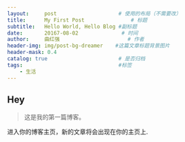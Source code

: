 ```yaml
---
layout:     post                    # 使用的布局（不需要改）
title:      My First Post               # 标题 
subtitle:   Hello World, Hello Blog #副标题
date:       20167-08-02              # 时间
author:     曲红强                      # 作者
header-img: img/post-bg-dreamer    #这篇文章标题背景图片
header-mask: 0.4
catalog: true                       # 是否归档
tags:                               #标签
    - 生活
---
```


## Hey
>这是我的第一篇博客。

进入你的博客主页，新的文章将会出现在你的主页上.
